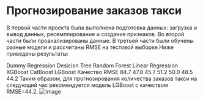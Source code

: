 # Прогнозирование заказов такси
В первой части проекта была выполнена подготовка данных: загрузка и вывод данных, ресемплирование и создание признаков.
Во второй части были проанализированы данные.
В третьей части были обучены разные модели и рассчитаны RMSE на тестовой выборке.Ниже приведены результаты:

Dummy Regression	Desicion Tree	Random Forest	Linear Regression	XGBoost	CatBoost	LGBoost
Качество RMSE	84.7	47.8	45.7	51.2	50.0	48.5	44.2
Таким образом, для прогнозирования количества заказов такси на следующий час рекомендуется модель LGBoost с качеством RMSE=44.2.
![image](https://github.com/NikBaybal/Taxi/assets/117065495/7d34ff4e-bee8-4be8-a7fa-2165d7d8b17d)
